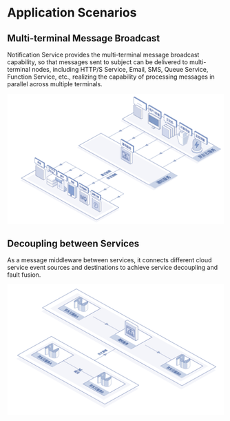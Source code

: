 # Application Scenarios

## Multi-terminal Message Broadcast

Notification Service provides the multi-terminal message broadcast capability, so that messages sent to subject can be delivered to multi-terminal nodes, including HTTP/S Service, Email, SMS, Queue Service, Function Service, etc., realizing the capability of processing messages in parallel across multiple terminals.

![多终端消息广播](../../../../image/Internet-Middleware/Notification-Service/多终端消息广播1.png)



## Decoupling between Services

As a message middleware between services, it connects different cloud service event sources and destinations to achieve service decoupling and fault fusion.

![服务间解耦](../../../../image/Internet-Middleware/Notification-Service/服务间解耦1.png)
